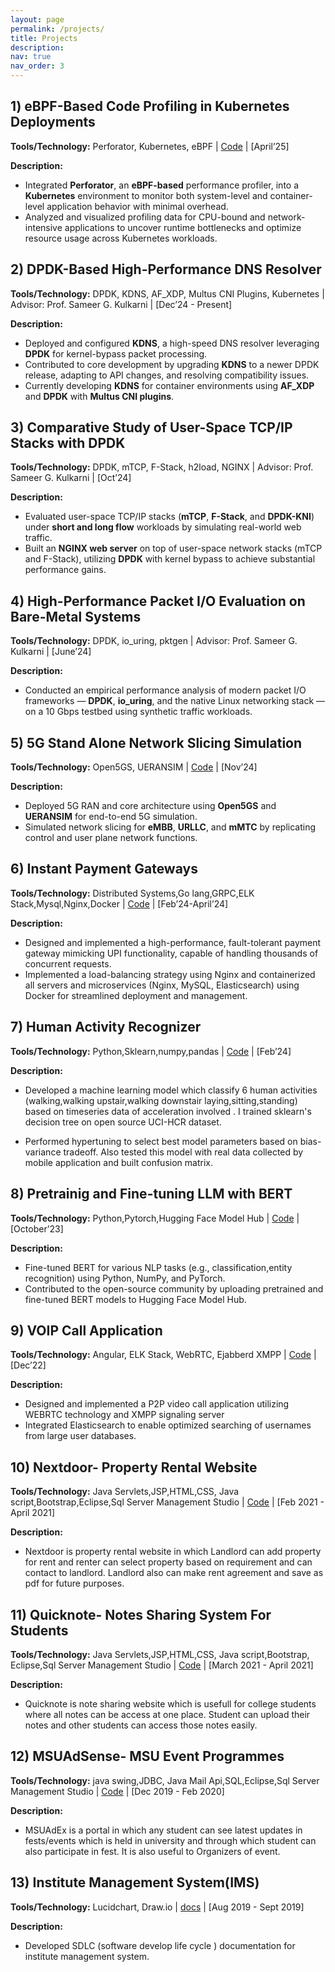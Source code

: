 ```yaml
---
layout: page
permalink: /projects/
title: Projects
description: 
nav: true
nav_order: 3
---
```

## **1) eBPF-Based Code Profiling in Kubernetes Deployments**

**Tools/Technology:** Perforator, Kubernetes, eBPF | [Code](https://github.com/modi2207/Perforator_Profiling.git) | [April’25]

**Description:**

* Integrated **Perforator**, an **eBPF-based** performance profiler, into a **Kubernetes** environment to monitor both system-level and container-level application behavior with minimal overhead.
* Analyzed and visualized profiling data for CPU-bound and network-intensive applications to uncover runtime bottlenecks and optimize resource usage across Kubernetes workloads.

## **2) DPDK-Based High-Performance DNS Resolver**

**Tools/Technology:** DPDK, KDNS, AF_XDP, Multus CNI Plugins, Kubernetes | Advisor: Prof. Sameer G. Kulkarni | [Dec’24 - Present]

**Description:**

* Deployed and configured **KDNS**, a high-speed DNS resolver leveraging **DPDK** for kernel-bypass packet processing.
* Contributed to core development by upgrading **KDNS** to a newer DPDK release, adapting to API changes, and resolving compatibility issues.
* Currently developing **KDNS** for container environments using **AF_XDP** and **DPDK** with **Multus CNI plugins**.

## **3) Comparative Study of User-Space TCP/IP Stacks with DPDK**

**Tools/Technology:** DPDK, mTCP, F-Stack, h2load, NGINX | Advisor: Prof. Sameer G. Kulkarni | [Oct’24]

**Description:**

* Evaluated user-space TCP/IP stacks (**mTCP**, **F-Stack**, and **DPDK-KNI**) under **short and long flow** workloads by simulating real-world web traffic.
* Built an **NGINX web server** on top of user-space network stacks (mTCP and F-Stack), utilizing **DPDK** with kernel bypass to achieve substantial performance gains.


## **4) High-Performance Packet I/O Evaluation on Bare-Metal Systems**

**Tools/Technology:** DPDK, io_uring, pktgen | Advisor: Prof. Sameer G. Kulkarni | [June’24]

**Description:**

* Conducted an empirical performance analysis of modern packet I/O frameworks — **DPDK**, **io_uring**, and the native Linux networking stack — on a 10 Gbps testbed using synthetic traffic workloads.

## **5) 5G Stand Alone Network Slicing Simulation**

**Tools/Technology:** Open5GS, UERANSIM | [Code](https://github.com/modi2207/5G_SA_Network_Slicing.git) | [Nov’24]

**Description:**

* Deployed 5G RAN and core architecture using **Open5GS** and **UERANSIM** for end-to-end 5G simulation.
* Simulated network slicing for **eMBB**, **URLLC**, and **mMTC** by replicating control and user plane network functions.





## **6) Instant Payment Gateways**

**Tools/Technology:** Distributed Systems,Go lang,GRPC,ELK Stack,Mysql,Nginx,Docker \| [Code](https://github.com/modi2207/Instant-Payment-Gateway) \| [Feb’24-April’24]

**Description:**

 * Designed and implemented a high-performance, fault-tolerant payment gateway mimicking UPI functionality, capable of handling thousands of concurrent requests.
 * Implemented a load-balancing strategy using Nginx and containerized all servers and microservices (Nginx, MySQL,
Elasticsearch) using Docker for streamlined deployment and management.

 
## **7) Human Activity Recognizer**

**Tools/Technology:** Python,Sklearn,numpy,pandas \| [Code](https://github.com/modi2207/Human_Activity_Recognizer.git) \| [Feb’24]

**Description:**

 * Developed a machine learning model which classify 6 human activities (walking,walking upstair,walking downstair laying,sitting,standing) based on timeseries data of acceleration involved . I trained sklearn's decision tree on open source UCI-HCR dataset. 

 * Performed hypertuning to select best model parameters based on bias-variance tradeoff. Also tested this model with real data collected by mobile application and built confusion matrix.


## **8) Pretrainig and Fine-tuning LLM with BERT**

**Tools/Technology:** Python,Pytorch,Hugging Face Model Hub \| [Code](https://github.com/modi2207/Project-3) \|
 [October’23]

**Description:**
* Fine-tuned BERT for various NLP tasks (e.g., classification,entity recognition) using Python, NumPy, and PyTorch.
*  Contributed to the open-source community by uploading pretrained and fine-tuned BERT models to Hugging Face
Model Hub.



## **9) VOIP Call Application**

**Tools/Technology:** Angular, ELK Stack, WebRTC, Ejabberd XMPP \| [Code](https://github.com/modi2207/P2P_using_peerjs) \| [Dec’22]

**Description:**

* Designed and implemented a P2P video call application utilizing WEBRTC technology and XMPP signaling server
* Integrated Elasticsearch to enable optimized searching of usernames from large user databases.



## **10) Nextdoor- Property Rental Website** 

**Tools/Technology:** Java Servlets,JSP,HTML,CSS, Java script,Bootstrap,Eclipse,Sql Server Management Studio \| [Code](https://github.com/modi2207/NextDoor.git) \| [Feb 2021 - April 2021]

**Description:**

* Nextdoor is property rental website in which Landlord can add property for rent and renter can select property based on requirement and can contact to landlord. Landlord also can make rent agreement and save as pdf for future purposes.



## **11) Quicknote- Notes Sharing System For Students**

**Tools/Technology:** Java Servlets,JSP,HTML,CSS, Java script,Bootstrap, Eclipse,Sql Server Management Studio \| [Code](https://github.com/modi2207/Quicknote.git) \| [March 2021 - April 2021]

**Description:**

* Quicknote is note sharing website which is usefull for college students where all notes can be access at one place. Student can upload their notes and other students can access those notes easily.




## **12) MSUAdSense- MSU Event Programmes**

**Tools/Technology:**  java swing,JDBC, Java Mail Api,SQL,Eclipse,Sql Server Management Studio \| [Code](https://github.com/modi2207/Msu_ad_sense) \| [Dec 2019 - Feb 2020]

**Description:**

* MSUAdEx is a portal in which any student can see latest updates in fests/events which is held in university and through which student can also participate in fest. It is also useful to Organizers of event.



## **13) Institute Management System(IMS)**

**Tools/Technology:** Lucidchart, Draw.io \| [docs](https://github.com/modi2207/Institute_Management_System.git) \| [Aug 2019 - Sept 2019]

**Description:**

* Developed SDLC (software develop life cycle ) documentation for institute management system.

<!-- I am currently interning at a startup founded by an alumnus of IIT Hyderabad, specializing in crime detection using an ML-based model with high accuracy and low latency.

Here are some of the work carried out 



For now, this page is assumed to be a static description of your courses. You can convert it to a collection similar to `_projects/` so that you can have a dedicated page for each course.

Organize your courses by years, topics, or universities, however you like! -->
